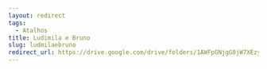 ```yaml
---
layout: redirect
tags:
  - Atalhos
title: Ludimila e Bruno
slug: ludmilaebruno
redirect_url: https://drive.google.com/drive/folders/1AWFpGNjgG8jW7XEzyx96olGd2mPEZLQ9?usp=drive_link
---
```


